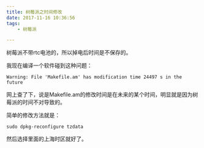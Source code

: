 ```yaml
---
title: 树莓派之时间修改
date: 2017-11-16 10:36:56
tags:
	- 树莓派

---
```




树莓派不带rtc电池的，所以掉电后时间是不保存的。

我现在编译一个软件碰到这种问题：

```
Warning: File 'Makefile.am' has modification time 24497 s in the future
```

网上查了下，说是Makefile.am的修改时间是在未来的某个时间，明显就是因为树莓派的时间不对导致的。

简单的修改方法就是：

```
sudo dpkg-reconfigure tzdata  
```

然后选择里面的上海时区就好了。


